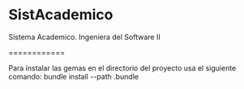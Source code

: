 SistAcademico
=============

Sistema Academico. Ingeniera del Software II

============

Para instalar las gemas en el directorio del proyecto usa el siguiente comando: bundle install --path .bundle
